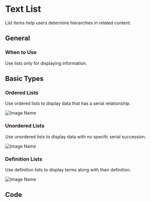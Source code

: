 # Text List

List items help users determine hierarchies in related content.

## General

### When to Use

Use lists only for displaying information.

## Basic Types

### Ordered Lists

Use ordered lists to display data that has a serial relationship.

![Image Name](/assets/3_components/text-list/image-20200810132442835.png)

### Unordered Lists

Use unordered lists to display data with no specifc serial succession.

![Image Name](/assets/3_components/text-list/image-20200810132054388.png)

### Definition Lists

Use definition lists to display terms along with their definition.

![Image Name](/assets/3_components/text-list/image-20200807134929248.png)

## Code



